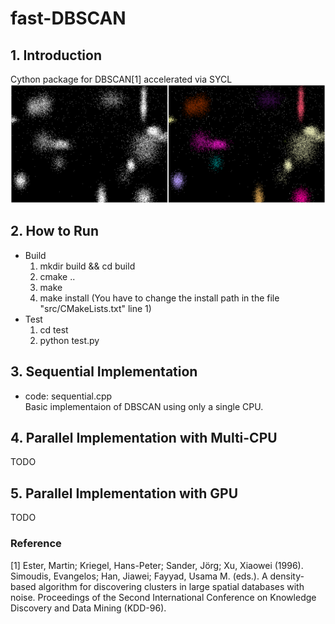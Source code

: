 ﻿# fast-DBSCAN

## 1. Introduction
Cython package for DBSCAN[1] accelerated via SYCL
![alt text](https://github.com/jhson989/fast-DBSCAN/blob/master/images/demo.png?raw=true)

## 2. How to Run
- Build
    1. mkdir build && cd build
    2. cmake ..
    3. make
    4. make install (You have to change the install path in the file "src/CMakeLists.txt" line 1)
- Test
    1. cd test
    2. python test.py


## 3. Sequential Implementation
- code: sequential.cpp  
Basic implementaion of DBSCAN using only a single CPU.  

## 4. Parallel Implementation with Multi-CPU
TODO

## 5. Parallel Implementation with GPU
TODO


### Reference
[1] Ester, Martin; Kriegel, Hans-Peter; Sander, Jörg; Xu, Xiaowei (1996). Simoudis, Evangelos; Han, Jiawei; Fayyad, Usama M. (eds.). A density-based algorithm for discovering clusters in large spatial databases with noise. Proceedings of the Second International Conference on Knowledge Discovery and Data Mining (KDD-96).
